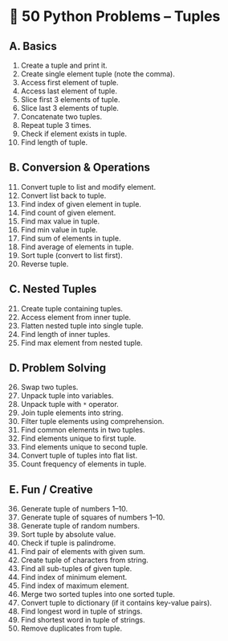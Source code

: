 # 🔗 50 Python Problems – Tuples

## A. Basics
1. Create a tuple and print it.  
2. Create single element tuple (note the comma).  
3. Access first element of tuple.  
4. Access last element of tuple.  
5. Slice first 3 elements of tuple.  
6. Slice last 3 elements of tuple.  
7. Concatenate two tuples.  
8. Repeat tuple 3 times.  
9. Check if element exists in tuple.  
10. Find length of tuple.  

## B. Conversion & Operations
11. Convert tuple to list and modify element.  
12. Convert list back to tuple.  
13. Find index of given element in tuple.  
14. Find count of given element.  
15. Find max value in tuple.  
16. Find min value in tuple.  
17. Find sum of elements in tuple.  
18. Find average of elements in tuple.  
19. Sort tuple (convert to list first).  
20. Reverse tuple.  

## C. Nested Tuples
21. Create tuple containing tuples.  
22. Access element from inner tuple.  
23. Flatten nested tuple into single tuple.  
24. Find length of inner tuples.  
25. Find max element from nested tuple.  

## D. Problem Solving
26. Swap two tuples.  
27. Unpack tuple into variables.  
28. Unpack tuple with `*` operator.  
29. Join tuple elements into string.  
30. Filter tuple elements using comprehension.  
31. Find common elements in two tuples.  
32. Find elements unique to first tuple.  
33. Find elements unique to second tuple.  
34. Convert tuple of tuples into flat list.  
35. Count frequency of elements in tuple.  

## E. Fun / Creative
36. Generate tuple of numbers 1–10.  
37. Generate tuple of squares of numbers 1–10.  
38. Generate tuple of random numbers.  
39. Sort tuple by absolute value.  
40. Check if tuple is palindrome.  
41. Find pair of elements with given sum.  
42. Create tuple of characters from string.  
43. Find all sub-tuples of given tuple.  
44. Find index of minimum element.  
45. Find index of maximum element.  
46. Merge two sorted tuples into one sorted tuple.  
47. Convert tuple to dictionary (if it contains key-value pairs).  
48. Find longest word in tuple of strings.  
49. Find shortest word in tuple of strings.  
50. Remove duplicates from tuple.  
